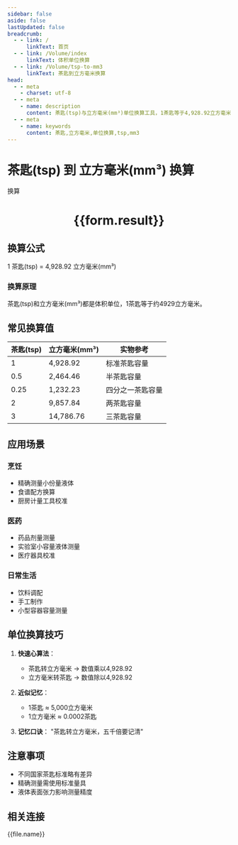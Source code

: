 ```yaml
---
sidebar: false
aside: false
lastUpdated: false
breadcrumb:
  - - link: /
      linkText: 首页
  - - link: /Volume/index
      linkText: 体积单位换算
  - - link: /Volume/tsp-to-mm3
      linkText: 茶匙到立方毫米换算
head:
  - - meta
    - charset: utf-8
  - - meta
    - name: description
      content: 茶匙(tsp)与立方毫米(mm³)单位换算工具，1茶匙等于4,928.92立方毫米。
  - - meta
    - name: keywords
      content: 茶匙,立方毫米,单位换算,tsp,mm3
---
```


# 茶匙(tsp) 到 立方毫米(mm³) 换算

<script setup>
import { onMounted, reactive, inject ,ref  } from 'vue'
import { NButton,NForm ,NFormItem,NInput,NInputNumber,NSelect,NCard,useMessage ,NGrid ,NGi } from 'naive-ui'
import { defineClientComponent } from 'vitepress'
import { Volume } from '../../files';

const convert = inject('convert')
const formRef = ref(null);
const rules = {
  number:{
    required: true,
    type: 'number',
    trigger: "blur"
  }
}
const form = reactive({
  number:null,
  result:'',
  title:'茶匙(tsp)到立方毫米(mm³)换算'
})

const convertHandler = (e) => {
  e.preventDefault();
  formRef.value?.validate((errors)=>{
    if (!errors) {
      form.result = `${form.number} tsp = ${convert(form.number).from('tsp').to('mm3')} mm³`
    }
  })
}
</script>

<n-form size="large" :model="form" ref='formRef' :rules="rules">
  <n-form-item label="数值" path="number">
    <n-input-number size="large" style="width:100%" :min="0" v-model:value="form.number" placeholder="请输入茶匙数值" />
  </n-form-item>
  <n-form-item>
    <n-button type="info" style="width:100%" @click="convertHandler">换算</n-button>
  </n-form-item>
</n-form>
<n-card embedded :bordered="false" hoverable>
  <div style="text-align:center">
    <h1>{{form.result}}</h1>
  </div>
</n-card>

## 换算公式
1 茶匙(tsp) = 4,928.92 立方毫米(mm³)

### 换算原理
茶匙(tsp)和立方毫米(mm³)都是体积单位，1茶匙等于约4929立方毫米。

## 常见换算值
| 茶匙(tsp) | 立方毫米(mm³) | 实物参考                 |
|-----------|-------------|--------------------------|
| 1         | 4,928.92    | 标准茶匙容量              |
| 0.5       | 2,464.46    | 半茶匙容量                |
| 0.25      | 1,232.23    | 四分之一茶匙容量          |
| 2         | 9,857.84    | 两茶匙容量                |
| 3         | 14,786.76   | 三茶匙容量                |

## 应用场景
### 烹饪
- 精确测量小份量液体
- 食谱配方换算
- 厨房计量工具校准

### 医药
- 药品剂量测量
- 实验室小容量液体测量
- 医疗器具校准

### 日常生活
- 饮料调配
- 手工制作
- 小型容器容量测量

## 单位换算技巧
1. **快速心算法**：
   - 茶匙转立方毫米 → 数值乘以4,928.92
   - 立方毫米转茶匙 → 数值除以4,928.92

2. **近似记忆**：
   - 1茶匙 ≈ 5,000立方毫米
   - 1立方毫米 ≈ 0.0002茶匙

3. **记忆口诀**：
   "茶匙转立方毫米，五千倍要记清"

## 注意事项
- 不同国家茶匙标准略有差异
- 精确测量需使用标准量具
- 液体表面张力影响测量精度

## 相关连接
<n-grid x-gap="12" :cols="2">
  <n-gi v-for="(file, index) in Volume" :key="index">
    <n-button
      text
      tag="a"
      :href="file.path"
      type="info"
    >
      {{file.name}}
    </n-button>
  </n-gi>
</n-grid>
